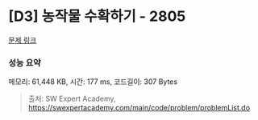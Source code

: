 # [D3] 농작물 수확하기 - 2805 

[문제 링크](https://swexpertacademy.com/main/code/problem/problemDetail.do?contestProbId=AV7GLXqKAWYDFAXB) 

### 성능 요약

메모리: 61,448 KB, 시간: 177 ms, 코드길이: 307 Bytes



> 출처: SW Expert Academy, https://swexpertacademy.com/main/code/problem/problemList.do